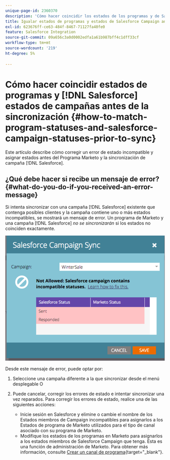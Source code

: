 ```yaml
---
unique-page-id: 2360370
description: 'Cómo hacer coincidir los estados de los programas y de Salesforce Campaign antes de la sincronización: Documentos de Marketo: documentación del producto'
title: Igualar estados de programas y estados de Salesforce Campaign antes de la sincronización
exl-id: 623676ff-ce63-484f-8467-71127fa40fe0
feature: Salesforce Integration
source-git-commit: 09a656c3a0d0002edfa1a61b987bff4c1dff33cf
workflow-type: tm+mt
source-wordcount: '219'
ht-degree: 5%

---
```


# Cómo hacer coincidir estados de programas y [!DNL Salesforce] estados de campañas antes de la sincronización {#how-to-match-program-statuses-and-salesforce-campaign-statuses-prior-to-sync}

Este artículo describe cómo corregir un error de estado incompatible y asignar estados antes del Programa Marketo y la sincronización de campaña [!DNL Salesforce].

## ¿Qué debe hacer si recibe un mensaje de error? {#what-do-you-do-if-you-received-an-error-message}

Si intenta sincronizar con una campaña [!DNL Salesforce] existente que contenga posibles clientes y la campaña contiene uno o más estados incompatibles, se mostrará un mensaje de error. Un programa de Marketo y una campaña [!DNL Salesforce] *no se sincronizarán* si los estados no coinciden exactamente.

![](assets/image2015-7-22-9-3a23-3a29.png)

Desde este mensaje de error, puede optar por:

1. Seleccione una campaña diferente a la que sincronizar desde el menú desplegable O
1. Puede cancelar, corregir los errores de estado e intentar sincronizar una vez reparados. Para corregir los errores de estado, realice una de las siguientes acciones:

   * Inicie sesión en Salesforce y elimine o cambie el nombre de los Estados miembros de Campaign incompatibles para asignarlos a los Estados de programa de Marketo utilizados para el tipo de canal asociado con su programa de Marketo.
   * Modifique los estados de los programas en Marketo para asignarlos a los estados miembros de Salesforce Campaign que tenga. Esta es una función de administración de Marketo. Para obtener más información, consulte [Crear un canal de programa](/help/marketo/product-docs/administration/tags/create-a-program-channel.md){target="_blank"}.
